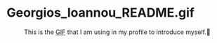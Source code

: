 # Georgios_Ioannou_README.gif

<p align="center">
     This is the <a href="https://github.com/GeorgiosIoannouCoder/GeorgiosIoannouCoderPublic/blob/main/Georgios_Ioannou_README.gif">GIF</a> that I am using in my profile to introduce myself.👋
</p>
